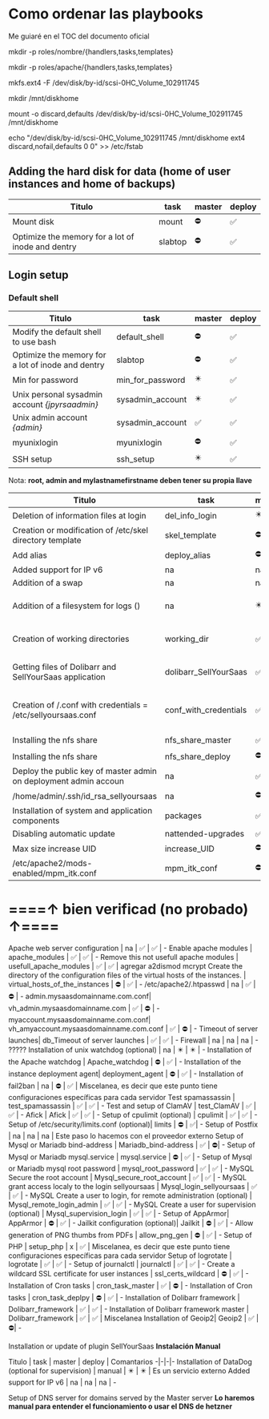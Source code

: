 # Como ordenar las playbooks

Me guiaré en el TOC del documento oficial

mkdir -p roles/nombre/{handlers,tasks,templates}

mkdir -p roles/apache/{handlers,tasks,templates}

mkfs.ext4 -F  /dev/disk/by-id/scsi-0HC_Volume_102911745

mkdir /mnt/diskhome

mount -o discard,defaults /dev/disk/by-id/scsi-0HC_Volume_102911745 /mnt/diskhome

echo "/dev/disk/by-id/scsi-0HC_Volume_102911745 /mnt/diskhome ext4 discard,nofail,defaults 0 0" >> /etc/fstab

## Adding the hard disk for data (home of user instances and home of backups)

Titulo | task | master | deploy
-|-|-|-
Mount disk | mount |  ⛔ | ✅
Optimize the memory for a lot of inode and dentry | slabtop  | ⛔ | ✅

## Login setup

### Default shell

Titulo | task | master | deploy
-|-|-|-
Modify the default shell to use bash | default_shell | ⛔ | ✅
Optimize the memory for a lot of inode and dentry | slabtop | ⛔ | ✅
Min for password | min_for_password | ✴️ | ✅
Unix personal sysadmin account _{jpyrsaadmin}_ | sysadmin_account | ✴️ | ✅
Unix admin account _{admin}_ | sysadmin_account | ✅ | ✅
myunixlogin | myunixlogin | ⛔ | ✅
SSH setup | ssh_setup | ✴️ | ✅

Nota: **root, admin and mylastnamefirstname deben tener su propia llave**

Titulo | task | master | deploy | nota
-|-|-|-|-
Deletion of information files at login | del_info_login | ✴️ | ✅ | -
Creation or modification of /etc/skel directory template | skel_template | ⛔ | ✅ | -
Add alias | deploy_alias | ⛔ | ✅ | -
Added support for IP v6 | na | na | na | -
Addition of a swap  | na | na | na | -
Addition of a filesystem for logs () | na | ✴️  | ✅ | depende de la configuración de apache
Creation of working directories | working_dir | ✅  | ✅ | depende de la configuración de apache
Getting files of Dolibarr and SellYourSaas application | dolibarr_SellYourSaas | ✅  | ✅ | depende de la configuración de apache
Creation of /.conf with credentials = /etc/sellyoursaas.conf | conf_with_credentials | ✅  | ✅ | El archivo /etc/sellyoursaas.conf es diferente para main y deploy
Installing the nfs share | nfs_share_master | ✅ | ⛔ | -
Installing the nfs share | nfs_share_deploy | ⛔ | ✅ | -
Deploy the public key of master admin on deployment admin accoun | na | ✅  | ✅ | -
/home/admin/.ssh/id_rsa_sellyoursaas| na | ⛔ | ✅ | -
Installation of system and application components| packages | ✅  | ✅ | -
Disabling automatic update| nattended-upgrades | ✅  | ✅ | -
Max size increase UID| increase_UID | ⛔ | ✅ | -
/etc/apache2/mods-enabled/mpm_itk.conf| mpm_itk_conf | ⛔ | ✅ | -

# ====↑ bien verificad (no probado) ↑====
Apache web server configuration | na | ✅  | ✅ | -
Enable apache modules  | apache_modules | ✅  | ✅ | -
Remove this not usefull apache modules | usefull_apache_modules | ✅  | ✅ | agregar a2dismod mcrypt
Create the directory of the configuration files of the virtual hosts of the instances. | virtual_hosts_of_the_instances | ⛔ | ✅ | -
/etc/apache2/.htpasswd | na | ✅ | ⛔ | -
admin.mysaasdomainname.com.conf| vh_admin.mysaasdomainname.com | ✅ | ⛔ | -
myaccount.mysaasdomainname.com.conf| vh_amyaccount.mysaasdomainname.com.conf | ✅ | ⛔ | -
Timeout of server launches| db_Timeout of server launches | ✅  | ✅ | -
Firewall | na | na | na | - ?????
Installation of unix watchdog (optional) | na | ✴️ | ✴️ | -
Installation of the Apache watchdog | Apache_watchdog | ⛔ | ✅ | -
Installation of the instance deployment agent| deployment_agent | ⛔ | ✅ | -
Installation of fail2ban | na | ⛔ | ✅  | Miscelanea, es decir que este punto tiene configuraciones específicas para cada servidor
Test spamassassin | test_spamassassin | ✅  | ✅ | -
Test and setup of ClamAV | test_ClamAV | ✅ | ✅ | -
Afick | Afick | ✅  | ✅ | -
Setup of cpulimit (optional) | cpulimit | ✅  | ✅ | -
Setup of /etc/security/limits.conf (optional)| limits | ⛔ | ✅| -
Setup of Postfix | na | na | na | Este paso lo hacemos con el proveedor externo
Setup of Mysql or Mariadb bind-address | Mariadb_bind-address | ✅ | ⛔| -
Setup of Mysql or Mariadb mysql.service | mysql.service | ⛔ | ✅ | -
Setup of Mysql or Mariadb mysql root password | mysql_root_password | ✅ | ✅ | -
MySQL Secure the root account | Mysql_secure_root_account | ✅ | ✅ | -
MySQL grant access localy to the login sellyoursaas | Mysql_login_sellyoursaas | ✅ | ✅ | -
MySQL Create a user to login, for remote administration (optional) | Mysql_remote_login_admin | ✅ | ✅ | -
MySQL Create a user for supervision (optional) | Mysql_supervision_login | ✅ | ✅ | -
Setup of AppArmor| AppArmor | ⛔ | ✅ | -
Jailkit configuration (optional)| Jailkit | ⛔ | ✅ | -
Allow generation of PNG thumbs from PDFs | allow_png_gen | ⛔ | ✅ | -
Setup of PHP | setup_php | x | ✅  | Miscelanea, es decir que este punto tiene configuraciones específicas para cada servidor
Setup of logrotate | logrotate | ✅ | ✅ | -
Setup of journalctl | journalctl | ✅ | ✅ | -
Create a wildcard SSL certificate for user instances | ssl_certs_wildcard | ⛔ | ✅ | -
Installation of Cron tasks | cron_task_master | ✅ | ⛔ | -
Installation of Cron tasks | cron_task_deplpy | ⛔ | ✅ | -
Installation of Dolibarr framework | Dolibarr_framework | ✅ | ✅ | -
Installation of Dolibarr framework master | Dolibarr_framework | ✅ | ✅ | Miscelanea
Installation of Geoip2| Geoip2 | ✅ | ⛔| -

Installation or update of plugin SellYourSaas **Instalación Manual**

Titulo | task | master | deploy | Comantarios
-|-|-|-
Installation of DataDog (optional for supervision) | manual | ✴️ | ✴️ | Es un servicio externo
Added support for IP v6 | na | na | na | -

Setup of DNS server for domains served by the Master server **Lo haremos manual para entender el funcionamiento o usar el DNS de hetzner**
